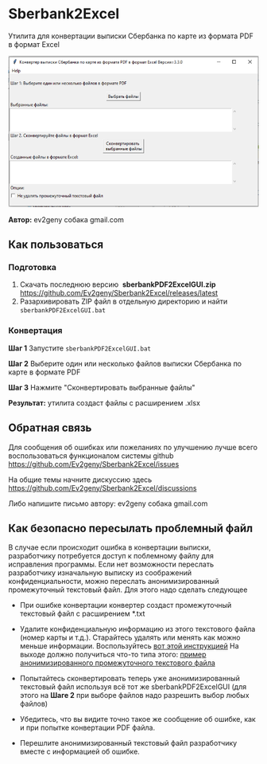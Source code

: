 # Sberbank2Excel

Утилита для конвертации выписки Сбербанка по карте из формата PDF в формат Excel

![Sberbank2Excel.PNG](misc/Sberbank2Excel.PNG "Sberbank2Excel")


**Автор:** ev2geny собака gmail.com


## Как пользоваться

### Подготовка
1. Скачать последнюю версию  **sberbankPDF2ExcelGUI.zip** https://github.com/Ev2geny/Sberbank2Excel/releases/latest 
1. Разархивировать ZIP файл в отдельную директорию и найти `sberbankPDF2ExcelGUI.bat`

### Конвертация 

**Шаг 1** Запустите `sberbankPDF2ExcelGUI.bat`

**Шаг 2** Выберите один или несколько файлов выписки Сбербанка по карте в формате PDF

**Шаг 3** Нажмите "Сконвертировать выбранные файлы"

**Результат:** утилита создаст файлы с расширением .xlsx 

## Обратная связь
Для сообщения об ошибках или пожеланиях по улучшению лучше всего воспользоваться функционалом системы github https://github.com/Ev2geny/Sberbank2Excel/issues

На общие темы начните дискуссию здесь https://github.com/Ev2geny/Sberbank2Excel/discussions

Либо напишите письмо автору: ev2geny собака gmail.com

## Как безопасно пересылать проблемный файл
В случае если происходит ошибка в конвертации выписки, разработчику потребуется доступ к поблемному файлу для исправления программы. 
Если нет возможности переслать разработчику изначальную выписку из соображений конфиденциальности, можно переслать анонимизированный промежуточный текстовый файл. Для этого надо сделать следующее
- При ошибке конвертации конвертер создаст промежуточный текстовый файл с расширением *.txt
- Удалите конфиденциальную информацию из этого текстового файла (номер карты и т.д.). Старайтесь удалять или менять как можно меньше информации. Воспользуйтесь [вот этой инструкцией](misc/Anonymisation%20instructions.png)
На выходе должно получиться что-то типа этого: [пример анонимизированного промежуточного текстового файла](misc/2107_Stavropol_format_anonymized_reduced.txt)

- Попытайтесь сконвертировать теперь уже анонимизированный текстовый файл используя всё тот же sberbankPDF2ExcelGUI (для этого на **Шаге 2** при выборе файлов надо разрешить выбор любых файлов)
- Убедитесь, что вы видите точно такое же сообщение об ошибке, как и при попытке конвертации PDF файла.
- Перешлите анонимизированный текстовый файл разработчику вместе с информацией об ошибке.
